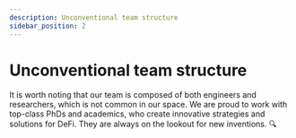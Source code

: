 ```yaml
---
description: Unconventional team structure
sidebar_position: 2
---
```



# Unconventional team structure

It is worth noting that our team is composed of both engineers and researchers, which is not common in our space. We are proud to work with top-class PhDs and academics, who create innovative strategies and solutions for DeFi. They are always on the lookout for new inventions. 🔍